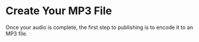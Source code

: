 Create Your MP3 File
=======

Once your audio is complete, the first step to publishing is to encode it to an MP3 file.

